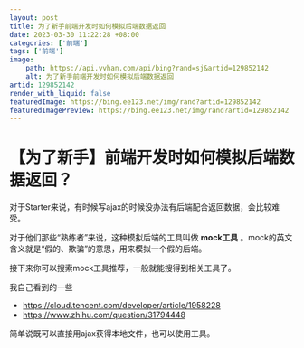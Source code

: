 ```yaml
---
layout: post
title: 为了新手前端开发时如何模拟后端数据返回
date: 2023-03-30 11:22:28 +08:00
categories: ['前端']
tags: ['前端']
image:
    path: https://api.vvhan.com/api/bing?rand=sj&artid=129852142
    alt: 为了新手前端开发时如何模拟后端数据返回
artid: 129852142
render_with_liquid: false
featuredImage: https://bing.ee123.net/img/rand?artid=129852142
featuredImagePreview: https://bing.ee123.net/img/rand?artid=129852142
---
```


# 【为了新手】前端开发时如何模拟后端数据返回？

对于Starter来说，有时候写ajax的时候没办法有后端配合返回数据，会比较难受。
  
对于他们那些“熟练者”来说，这种模拟后端的工具叫做
**mock工具**
。mock的英文含义就是“假的、欺骗”的意思，用来模拟一个假的后端。

接下来你可以搜索mock工具推荐，一般就能搜得到相关工具了。

我自己看到的一些

* https://cloud.tencent.com/developer/article/1958228
* https://www.zhihu.com/question/31794448

简单说既可以直接用ajax获得本地文件，也可以使用工具。